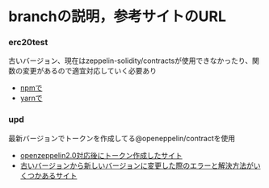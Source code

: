 # branchの説明，参考サイトのURL
### erc20test  
古いバージョン、現在はzeppelin-solidity/contractsが使用できなかったり、関数の変更があるので適宜対応していく必要あり  
- [npmで](https://qiita.com/kyrieleison/items/a5c049097c165cd792bf)  
- [yarnで](https://qiita.com/amachino/items/8cf609f6345959ffc450)
### upd  
最新バージョンでトークンを作成してる@openeppelin/contractを使用
- [openzeppelin2.0対応後にトークン作成したサイト](https://qiita.com/sinsinpurin/items/e95f7e167b3116d29c68)
- [古いバージョンから新しいバージョンに変更した際のエラーと解決方法がいくつかあるサイト](https://qiita.com/yanyansk/items/eb4f71a16302c321e16d)
